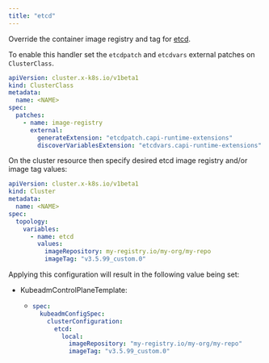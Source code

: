 ```yaml
---
title: "etcd"
---
```


Override the container image registry and tag for [etcd](https://github.com/etcd-io/etcd).

To enable this handler set the `etcdpatch` and `etcdvars` external patches on `ClusterClass`.

```yaml
apiVersion: cluster.x-k8s.io/v1beta1
kind: ClusterClass
metadata:
  name: <NAME>
spec:
  patches:
    - name: image-registry
      external:
        generateExtension: "etcdpatch.capi-runtime-extensions"
        discoverVariablesExtension: "etcdvars.capi-runtime-extensions"
```

On the cluster resource then specify desired etcd image registry and/or image tag values:

```yaml
apiVersion: cluster.x-k8s.io/v1beta1
kind: Cluster
metadata:
  name: <NAME>
spec:
  topology:
    variables:
      - name: etcd
        values:
          imageRepository: my-registry.io/my-org/my-repo
          imageTag: "v3.5.99_custom.0"
```

Applying this configuration will result in the following value being set:

- KubeadmControlPlaneTemplate:

  - ```yaml
    spec:
      kubeadmConfigSpec:
        clusterConfiguration:
          etcd:
            local:
              imageRepository: "my-registry.io/my-org/my-repo"
              imageTag: "v3.5.99_custom.0"
    ```
